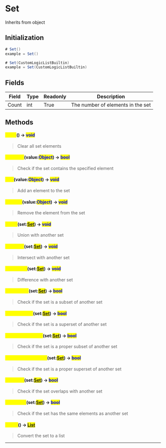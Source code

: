 # Set
Inherits from object
## Initialization
```csharp
# Set()
example = Set()

# Set(CustomLogicListBuiltin)
example = Set(CustomLogicListBuiltin)
```
## Fields
|Field|Type|Readonly|Description|
|---|---|---|---|
|Count|int|True|The number of elements in the set|
## Methods
#### <mark style="color:yellow;">Clear</mark>() -> <mark style="color:blue;">void</mark>
> Clear all set elements

#### <mark style="color:yellow;">Contains</mark>(value:<mark style="color:blue;">Object</mark>) -> <mark style="color:blue;">bool</mark>
> Check if the set contains the specified element

#### <mark style="color:yellow;">Add</mark>(value:<mark style="color:blue;">Object</mark>) -> <mark style="color:blue;">void</mark>
> Add an element to the set

#### <mark style="color:yellow;">Remove</mark>(value:<mark style="color:blue;">Object</mark>) -> <mark style="color:blue;">void</mark>
> Remove the element from the set

#### <mark style="color:yellow;">Union</mark>(set:<mark style="color:blue;">[Set](../objects/Set.md)</mark>) -> <mark style="color:blue;">void</mark>
> Union with another set

#### <mark style="color:yellow;">Intersect</mark>(set:<mark style="color:blue;">[Set](../objects/Set.md)</mark>) -> <mark style="color:blue;">void</mark>
> Intersect with another set

#### <mark style="color:yellow;">Difference</mark>(set:<mark style="color:blue;">[Set](../objects/Set.md)</mark>) -> <mark style="color:blue;">void</mark>
> Difference with another set

#### <mark style="color:yellow;">IsSubsetOf</mark>(set:<mark style="color:blue;">[Set](../objects/Set.md)</mark>) -> <mark style="color:blue;">bool</mark>
> Check if the set is a subset of another set

#### <mark style="color:yellow;">IsSupersetOf</mark>(set:<mark style="color:blue;">[Set](../objects/Set.md)</mark>) -> <mark style="color:blue;">bool</mark>
> Check if the set is a superset of another set

#### <mark style="color:yellow;">IsProperSubsetOf</mark>(set:<mark style="color:blue;">[Set](../objects/Set.md)</mark>) -> <mark style="color:blue;">bool</mark>
> Check if the set is a proper subset of another set

#### <mark style="color:yellow;">IsProperSupersetOf</mark>(set:<mark style="color:blue;">[Set](../objects/Set.md)</mark>) -> <mark style="color:blue;">bool</mark>
> Check if the set is a proper superset of another set

#### <mark style="color:yellow;">Overlaps</mark>(set:<mark style="color:blue;">[Set](../objects/Set.md)</mark>) -> <mark style="color:blue;">bool</mark>
> Check if the set overlaps with another set

#### <mark style="color:yellow;">SetEquals</mark>(set:<mark style="color:blue;">[Set](../objects/Set.md)</mark>) -> <mark style="color:blue;">bool</mark>
> Check if the set has the same elements as another set

#### <mark style="color:yellow;">ToList</mark>() -> <mark style="color:blue;">[List](../objects/List.md)</mark>
> Convert the set to a list


---

